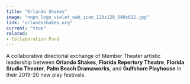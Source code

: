 ```yaml
---
title: "Orlando Shakes"
image: "nnpn_logo_violet_web_icon_128x128_640x612.jpg"
link: "orlandoshakes.org"
current: "true"
related:
- Collaboration Fund
---
```


A collaborative directorial exchange of Member Theater artistic leadership between **Orlando Shakes**, **Florida Repertory Theatre**, **Florida Studio Theater**, **Palm Beach Dramaworks**, and **Gulfshore Playhouse** in their 2019-20 new play festivals.

